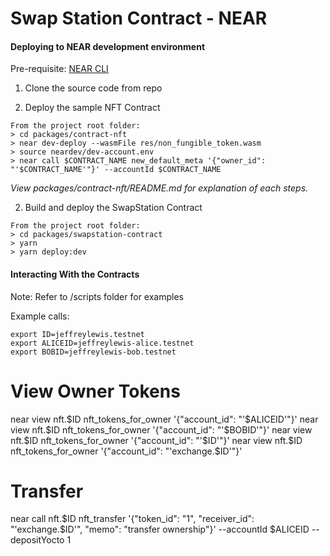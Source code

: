 # Swap Station Contract - NEAR

#### Deploying to NEAR development environment

Pre-requisite: [NEAR CLI](https://docs.near.org/docs/tools/near-cli#installation)
1. Clone the source code from repo

2. Deploy the sample NFT Contract

```
From the project root folder:
> cd packages/contract-nft
> near dev-deploy --wasmFile res/non_fungible_token.wasm
> source neardev/dev-account.env
> near call $CONTRACT_NAME new_default_meta '{"owner_id": "'$CONTRACT_NAME'"}' --accountId $CONTRACT_NAME
```
*View packages/contract-nft/README.md for explanation of each steps.*

2. Build and deploy the SwapStation Contract
```
From the project root folder:
> cd packages/swapstation-contract
> yarn
> yarn deploy:dev
```

#### Interacting With the Contracts

Note: Refer to /scripts folder for examples

Example calls:

```
export ID=jeffreylewis.testnet
export ALICEID=jeffreylewis-alice.testnet
export BOBID=jeffreylewis-bob.testnet
```

# View Owner Tokens
near view nft.$ID nft_tokens_for_owner '{"account_id": "'$ALICEID'"}'
near view nft.$ID nft_tokens_for_owner '{"account_id": "'$BOBID'"}'
near view nft.$ID nft_tokens_for_owner '{"account_id": "'$ID'"}'
near view nft.$ID nft_tokens_for_owner '{"account_id": "'exchange.$ID'"}'

# Transfer
near call nft.$ID nft_transfer '{"token_id": "1", "receiver_id": "'exchange.$ID'", "memo": "transfer ownership"}' --accountId $ALICEID --depositYocto 1
